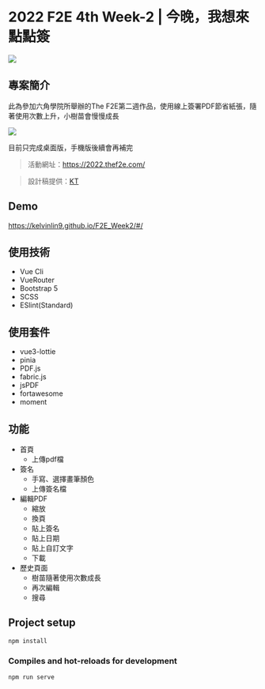 # 2022 F2E 4th Week-2 | 今晚，我想來點點簽
![](https://i.imgur.com/ImZxIz6.png)
## 專案簡介

此為參加六角學院所舉辦的The F2E第二週作品，使用線上簽署PDF節省紙張，隨著使用次數上升，小樹苗會慢慢成長

![](https://i.imgur.com/Xaf3hf6.png)

目前只完成桌面版，手機版後續會再補完
> 活動網址：https://2022.thef2e.com/

> 設計稿提供：[KT](https://2022.thef2e.com/users/12061579703802991521)

## Demo
https://kelvinlin9.github.io/F2E_Week2/#/

## 使用技術
- Vue Cli
- VueRouter
- Bootstrap 5
- SCSS
- ESlint(Standard)

## 使用套件
- vue3-lottie
- pinia
- PDF.js
- fabric.js
- jsPDF
- fortawesome
- moment

## 功能
- 首頁
  - 上傳pdf檔
- 簽名
  - 手寫、選擇畫筆顏色
  - 上傳簽名檔
- 編輯PDF
  - 縮放
  - 換頁
  - 貼上簽名
  - 貼上日期
  - 貼上自訂文字
  - 下載
- 歷史頁面
  - 樹苗隨著使用次數成長
  - 再次編輯
  - 搜尋

## Project setup
```
npm install
```

### Compiles and hot-reloads for development
```
npm run serve
```
